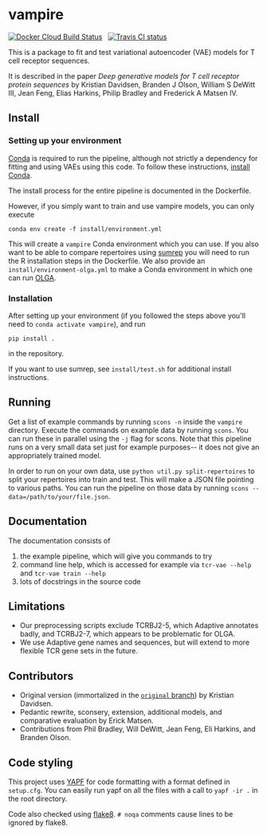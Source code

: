 # vampire

[![Docker Cloud Build Status](https://img.shields.io/docker/cloud/build/matsengrp/vampire.svg)](https://cloud.docker.com/u/matsengrp/repository/docker/matsengrp/vampire/general) &nbsp;
[![Travis CI status](https://travis-ci.org/matsengrp/vampire.svg?branch=master)](https://travis-ci.org/matsengrp/vampire)

This is a package to fit and test variational autoencoder (VAE) models for T cell receptor sequences.

It is described in the paper _Deep generative models for T cell receptor protein sequences_ by Kristian Davidsen, Branden J Olson, William S DeWitt III, Jean Feng, Elias Harkins, Philip Bradley and Frederick A Matsen IV.


## Install

### Setting up your environment

[Conda](https://conda.io) is required to run the pipeline, although not strictly a dependency for fitting and using VAEs using this code.
To follow these instructions, [install Conda](https://conda.io/projects/conda/en/latest/user-guide/install/index.html).

The install process for the entire pipeline is documented in the Dockerfile.

However, if you simply want to train and use vampire models, you can only execute

    conda env create -f install/environment.yml

This will create a `vampire` Conda environment which you can use.
If you also want to be able to compare repertoires using [sumrep](https://github.com/matsengrp/sumrep/) you will need to run the R installation steps in the Dockerfile.
We also provide an `install/environment-olga.yml` to make a Conda environment in which one can run [OLGA](https://github.com/zsethna/OLGA/).

### Installation

After setting up your environment (if you followed the steps above you'll need to `conda activate vampire`),  and run

    pip install .

in the repository.

If you want to use sumrep, see `install/test.sh` for additional install instructions.


## Running

Get a list of example commands by running `scons -n` inside the `vampire` directory.
Execute the commands on example data by running `scons`.
You can run these in parallel using the `-j` flag for scons.
Note that this pipeline runs on a very small data set just for example purposes-- it does not give an appropriately trained model.

In order to run on your own data, use `python util.py split-repertoires` to split your repertoires into train and test.
This will make a JSON file pointing to various paths.
You can run the pipeline on those data by running `scons --data=/path/to/your/file.json`.


## Documentation

The documentation consists of

1. the example pipeline, which will give you commands to try
2. command line help, which is accessed for example via `tcr-vae --help` and `tcr-vae train --help`
3. lots of docstrings in the source code


## Limitations

* Our preprocessing scripts exclude TCRBJ2-5, which Adaptive annotates badly, and TCRBJ2-7, which appears to be problematic for OLGA.
* We use Adaptive gene names and sequences, but will extend to more flexible TCR gene sets in the future.


## Contributors

* Original version (immortalized in the [`original` branch](https://github.com/matsengrp/vampire/tree/original)) by Kristian Davidsen.
* Pedantic rewrite, sconsery, extension, additional models, and comparative evaluation by Erick Matsen.
* Contributions from Phil Bradley, Will DeWitt, Jean Feng, Eli Harkins, and Branden Olson.


## Code styling

This project uses [YAPF](https://github.com/google/yapf) for code formatting with a format defined in `setup.cfg`.
You can easily run yapf on all the files with a call to `yapf -ir .` in the root directory.

Code also checked using [flake8](http://flake8.pycqa.org/en/latest/).
`# noqa` comments cause lines to be ignored by flake8.

